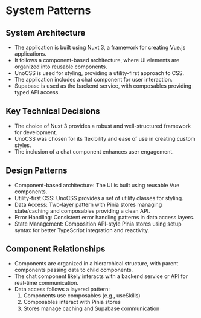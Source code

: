 # System Patterns

## System Architecture

- The application is built using Nuxt 3, a framework for creating Vue.js applications.
- It follows a component-based architecture, where UI elements are organized into reusable components.
- UnoCSS is used for styling, providing a utility-first approach to CSS.
- The application includes a chat component for user interaction.
- Supabase is used as the backend service, with composables providing typed API access.

## Key Technical Decisions

- The choice of Nuxt 3 provides a robust and well-structured framework for development.
- UnoCSS was chosen for its flexibility and ease of use in creating custom styles.
- The inclusion of a chat component enhances user engagement.

## Design Patterns

- Component-based architecture: The UI is built using reusable Vue components.
- Utility-first CSS: UnoCSS provides a set of utility classes for styling.
- Data Access: Two-layer pattern with Pinia stores managing state/caching and composables providing a clean API.
- Error Handling: Consistent error handling patterns in data access layers.
- State Management: Composition API-style Pinia stores using setup syntax for better TypeScript integration and reactivity.

## Component Relationships

- Components are organized in a hierarchical structure, with parent components passing data to child components.
- The chat component likely interacts with a backend service or API for real-time communication.
- Data access follows a layered pattern:
  1. Components use composables (e.g., useSkills)
  2. Composables interact with Pinia stores
  3. Stores manage caching and Supabase communication

<!-- "The best way to predict the future is to invent it." - Alan Kay -->
